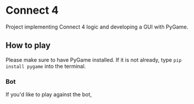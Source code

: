 # Connect 4
Project implementing Connect 4 logic and developing a GUI with PyGame.

## How to play
Please make sure to have PyGame installed. If it is not already, type `pip install pygame` into the terminal.


### Bot
If you'd like to play against the bot,
